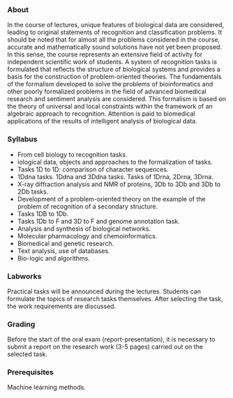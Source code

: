 ### About
In the course of lectures, unique features of biological data are considered, leading to original statements of recognition and classification problems. It should be noted that for almost all the problems considered in the course, accurate and mathematically sound solutions have not yet been proposed. In this sense, the course represents an extensive field of activity for independent scientific work of students.
A system of recognition tasks is formulated that reflects the structure of biological systems and provides a basis for the construction of problem-oriented theories. The fundamentals of the formalism developed to solve the problems of bioinformatics and other poorly formalized problems in the field of advanced biomedical research and sentiment analysis are considered. This formalism is based on the theory of universal and local constraints within the framework of an algebraic approach to recognition. Attention is paid to biomedical applications of the results of intelligent analysis of biological data.

### Syllabus
* From cell biology to recognition tasks.
* iological data, objects and approaches to the formalization of tasks.
* Tasks 1D to 1D: comparison of character sequences.
* 1Ddna tasks. 1Ddna and 3Ddna tasks. Tasks of 1Drna, 2Drna, 3Drna.
* X-ray diffraction analysis and NMR of proteins, 3Db to 3Db and 3Db to 2Db tasks.
* Development of a problem-oriented theory on the example of the problem of recognition of a secondary structure.
* Tasks 1DB to 1Db.
* Tasks 1Db to F and 3D to F and genome annotation task.
* Analysis and synthesis of biological networks.
* Molecular pharmacology and chemoinformatics.
* Biomedical and genetic research.
* Text analysis, use of databases.
* Bio-logic and algorithms.

### Labworks
Practical tasks will be announced during the lectures. Students can formulate the topics of research tasks themselves. After selecting the task, the work requirements are discussed.

### Grading
Before the start of the oral exam (report-presentation), it is necessary to submit a report on the research work (3-5 pages) carried out on the selected task.

### Prerequisites
Machine learning methods.
